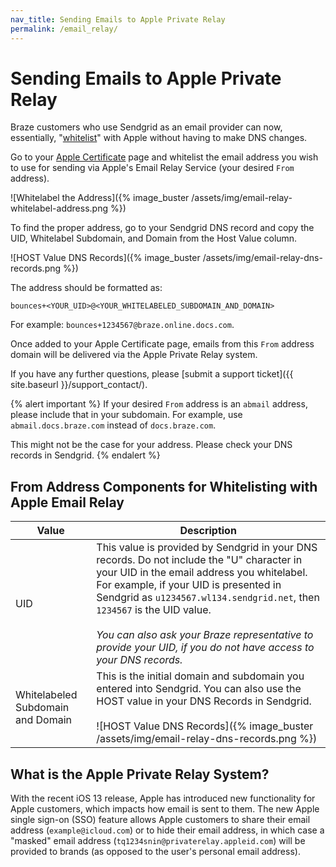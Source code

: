 ```yaml
---
nav_title: Sending Emails to Apple Private Relay
permalink: /email_relay/
---
```


# Sending Emails to Apple Private Relay

Braze customers who use Sendgrid as an email provider can now, essentially, "[whitelist](https://help.apple.com/developer-account/?lang=en#/devf822fb8fc)" with Apple without having to make DNS changes.

Go to your [Apple Certificate](https://help.apple.com/developer-account/?lang=en#/devf822fb8fc) page and whitelist the email address you wish to use for sending via Apple's Email Relay Service (your desired `From` address). 

![Whitelabel the Address]({% image_buster /assets/img/email-relay-whitelabel-address.png %})

To find the proper address, go to your Sendgrid DNS record and copy the UID, Whitelabel Subdomain, and Domain from the Host Value column. 

![HOST Value DNS Records]({% image_buster /assets/img/email-relay-dns-records.png %})

The address should be formatted as:

`bounces+<YOUR_UID>@<YOUR_WHITELABELED_SUBDOMAIN_AND_DOMAIN>`

For example: `bounces+1234567@braze.online.docs.com`.

Once added to your Apple Certificate page, emails from this `From` address domain will be delivered via the Apple Private Relay system.

If you have any further questions, please [submit a support ticket]({{ site.baseurl }}/support_contact/).

{% alert important %}
If your desired `From` address is an `abmail` address, please include that in your subdomain. For example, use `abmail.docs.braze.com` instead of `docs.braze.com`.

This might not be the case for your address. Please check your DNS records in Sendgrid. 
{% endalert %}




## From Address Components for Whitelisting with Apple Email Relay

| Value | Description |
|---|---|
| UID | This value is provided by Sendgrid in your DNS records. Do not include the "U" character in your UID in the email address you whitelabel. For example, if your UID is presented in Sendgrid as `u1234567.wl134.sendgrid.net`, then `1234567` is the UID value. <br> <br> _You can also ask your Braze representative to provide your UID, if you do not have access to your DNS records._ |
| Whitelabeled Subdomain and Domain | This is the initial domain and subdomain you entered into Sendgrid. You can also use the HOST value in your DNS Records in Sendgrid. <br> <br> ![HOST Value DNS Records]({% image_buster /assets/img/email-relay-dns-records.png %}) |


## What is the Apple Private Relay System?

With the recent iOS 13 release, Apple has introduced new functionality for Apple customers, which impacts how email is sent to them. The new Apple single sign-on (SSO) feature allows Apple customers to share their email address (`example@icloud.com`) or to hide their email address, in which case a "masked" email address (`tq1234snin@privaterelay.appleid.com`) will be provided to brands (as opposed to the user's personal email address).
